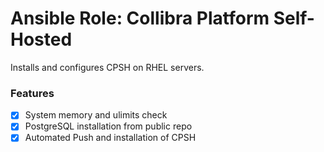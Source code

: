 # Ansible Role: Collibra Platform Self-Hosted

Installs and configures CPSH on RHEL servers.

### Features

- [x] System memory and ulimits check
- [x] PostgreSQL installation from public repo
- [x] Automated Push and installation of CPSH
